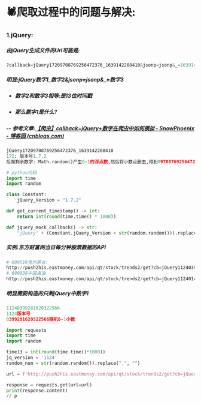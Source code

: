 # 🕷爬取过程中的问题与解决:

### 1.jQuery:

##### 由jQuery生成文件的Url可能是:

```PYTHON
?callback=jQuery17209708769256472376_1639142208410&jsonp=jsonp&_=1639142206313
```

##### 明显:jQuery数字1_数字2&jsonp=jsonp&\_=数字3

- ##### 数字2和数字3相等:是13位时间戳

- ##### 那么数字1是什么?

##### -- 参考文章:[【爬虫】callback=jQuery+数字在爬虫中如何模拟 - SnowPhoenix - 博客园 (cnblogs.com)](https://www.cnblogs.com/SnowPhoenix/p/15674155.html)

```python
jQuery17209708769256472376_1639142208410
172: 版本号1.7.2
后面剩余数字: Math.random()产生0~1的浮点数,然后将小数点删去,得到09708769256472376
```

```python
# python代码
import time
import random

class Constant:
    jQuery_Version = "1.7.2"

def get_current_timestamp() -> int:
    return int(round(time.time() * 1000))

def jquery_mock_callback() -> str:
    "jQuery" + (Constant.jQuery_Version + str(random.random())).replace(".", "") + "_" + str(get_current_timestamp() - 1000)
```

##### 实例:东方财富网当日每分钟股票数据的API

```python
# 600519贵州茅台:
http://push2his.eastmoney.com/api/qt/stock/trends2/get?cb=jQuery11240399281620322566_1651059122004&fields1=f1%2Cf2%2Cf3%2Cf4%2Cf5%2Cf6%2Cf7%2Cf8%2Cf9%2Cf10%2Cf11%2Cf12%2Cf13&fields2=f51%2Cf52%2Cf53%2Cf54%2Cf55%2Cf56%2Cf57%2Cf58&ut=7eea3edcaed734bea9cbfc24409ed989&ndays=1&iscr=0&secid=1.600519&_=1651059122030
# 600938中国海油
http://push2his.eastmoney.com/api/qt/stock/trends2/get?cb=jQuery1124014187060778343885_1651059759093&fields1=f1%2Cf2%2Cf3%2Cf4%2Cf5%2Cf6%2Cf7%2Cf8%2Cf9%2Cf10%2Cf11%2Cf12%2Cf13&fields2=f51%2Cf52%2Cf53%2Cf54%2Cf55%2Cf56%2Cf57%2Cf58&ut=7eea3edcaed734bea9cbfc24409ed989&ndays=1&iscr=0&secid=1.600938&_=1651059759119
```

##### 明显需要构造的只剩jQuery中数字1

```python
11240399281620322566
1124版本号
0399281620322566随机0~1小数
```

```python
import requests
import time
import random

time13 = int(round(time.time()*1000))
jq_version = '1124'
random_num = str(random.random()).replace(".", "")

url = f'http://push2his.eastmoney.com/api/qt/stock/trends2/get?cb=jQuery{jq_version}{random_num}_{time13}&fields1=f1%2Cf2%2Cf3%2Cf4%2Cf5%2Cf6%2Cf7%2Cf8%2Cf9%2Cf10%2Cf11%2Cf12%2Cf13&fields2=f51%2Cf52%2Cf53%2Cf54%2Cf55%2Cf56%2Cf57%2Cf58&ut=7eea3edcaed734bea9cbfc24409ed989&ndays=1&iscr=0&secid=1.600519&_={time13}'

response = requests.get(url=url)
print(response.content)
// p
```


